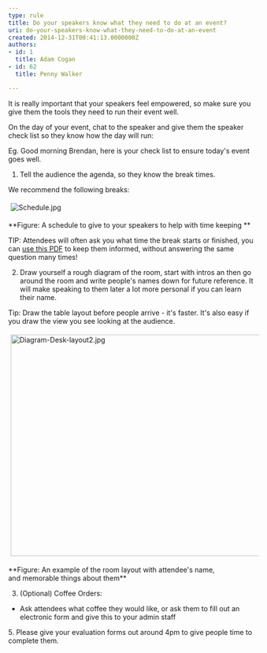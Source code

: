```yaml
---
type: rule
title: Do your speakers know what they need to do at an event?
uri: do-your-speakers-know-what-they-need-to-do-at-an-event
created: 2014-12-31T00:41:13.0000000Z
authors:
- id: 1
  title: Adam Cogan
- id: 62
  title: Penny Walker

---
```


 
It is really important that your speakers feel empowered, so make sure you give them the tools they need to run their event well.
 
On the day of your event, chat to the speaker and give them the speaker check list so they know how the day will run:

Eg. Good morning Brendan, here is your check list to ensure today's event goes well.

1. Tell the audience the agenda, so they know the break times.

We recommend the following breaks:
<dl class="ssw15-rteElement-ImageArea"><img src="/PublishingImages/Schedule.jpg" alt="Schedule.jpg" style="margin&#58;5px;"></dl>
**Figure: A schedule to give to your speakers to help with time keeping **

TIP: Attendees will often ask you what time the break starts or finished, you can [use this PDF​](/_layouts/15/FIXUPREDIRECT.ASPX?WebId=3dfc0e07-e23a-4cbb-aac2-e778b71166a2&amp;TermSetId=07da3ddf-0924-4cd2-a6d4-a4809ae20160&amp;TermId=b4899be4-831e-466d-a411-4580b4245ee2) to keep them informed, without answering the same question many times!

2. Draw yourself a rough diagram of the room, start with intros an​ then go around the room and write people's names down for future reference. It will make speaking to them later a lot more personal if you can learn their name.

​​Tip: Draw the table layout before people arrive - it's faster. It's also easy if you draw the view you see looking at the audience.
<dl class="ssw15-rteElement-ImageArea"><img src="/PublishingImages/Diagram-Desk-layout2.jpg" alt="Diagram-Desk-layout2.jpg" style="margin&#58;5px;width&#58;600px;height&#58;450px;"></dl>
**Figure: An example of the room layout with attendee's name, and memorable things about them**



3. (Optional) Coffee Orders:

- ​Ask attendees what coffee they would like, or ask them to fill out an electronic form and give this to your admin staff


​5. Please give your evaluation forms out around 4pm to give people time to complete them.

